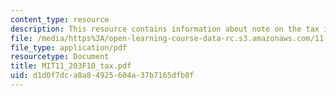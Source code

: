 ```yaml
---
content_type: resource
description: This resource contains information about note on the tax incidence problem.
file: /media/https%3A/open-learning-course-data-rc.s3.amazonaws.com/11-203-microeconomics-fall-2010/d1d0f7dca8a84925604a37b7165dfb0f_MIT11_203F10_tax.pdf
file_type: application/pdf
resourcetype: Document
title: MIT11_203F10_tax.pdf
uid: d1d0f7dc-a8a8-4925-604a-37b7165dfb0f
---
```

